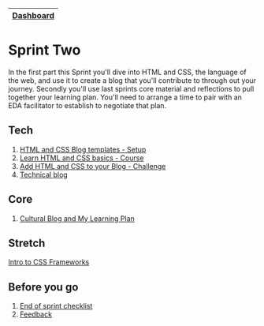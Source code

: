 [Dashboard](../README.md)|
---|

# Sprint Two

In the first part this Sprint you'll dive into HTML and CSS, the language of the web, and use it to create a blog that you'll contribute to through out your journey. Secondly you'll use last sprints core material and reflections to pull together your learning plan. You'll need to arrange a time to pair with an EDA facilitator to establish to negotiate that plan.


## Tech

1. [HTML and CSS Blog templates - Setup](html-css-blog-template-setup.md)  
2. [Learn HTML and CSS basics - Course](html-css-intro-course.md)       
3. [Add HTML and CSS to your Blog - Challenge](html-css-add-to-blog-challenge.md)   
4. [Technical blog](blog-sprint2-technical.md)  



## Core 
1. [Cultural Blog and My Learning Plan](core-learning-plan.md)    
  
## Stretch
[Intro to CSS Frameworks](frameworks-explained-article.md) 

## Before you go 
1. [End of sprint checklist](end-of-sprint-2-checklist.md)
2. [Feedback](../resources/feedback.md)  

